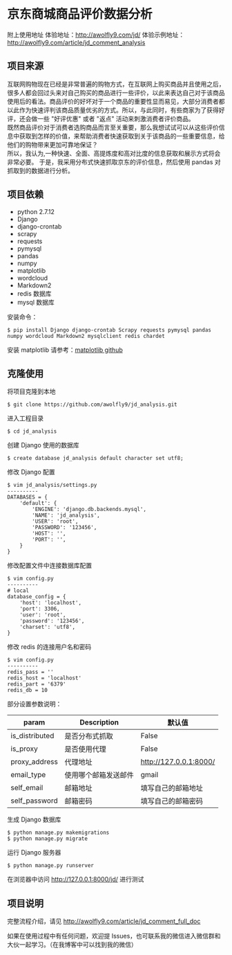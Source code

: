 # 京东商城商品评价数据分析
附上使用地址
体验地址：<http://awolfly9.com/jd/>
体验示例地址：<http://awolfly9.com/article/jd_comment_analysis>

## 项目来源
互联网购物现在已经是非常普遍的购物方式，在互联网上购买商品并且使用之后，很多人都会回过头来对自己购买的商品进行一些评价，以此来表达自己对于该商品使用后的看法。商品评价的好坏对于一个商品的重要性显而易见，大部分消费者都以此作为快速评判该商品质量优劣的方式。所以，与此同时，有些商家为了获得好评，还会做一些 "好评优惠" 或者 "返点" 活动来刺激消费者评价商品。<br>
既然商品评价对于消费者选购商品而言至关重要，那么我想试试可以从这些评价信息中获取到怎样的价值，来帮助消费者快速获取到关于该商品的一些重要信息，给他们的购物带来更加可靠地保证？<br>
所以，我认为,一种快速、全面、高提炼度和高对比度的信息获取和展示方式将会非常必要。 于是，我采用分布式快速抓取京东的评价信息，然后使用 pandas 对抓取到的数据进行分析。


## 项目依赖
* python 2.7.12
* Django
* django-crontab
* scrapy   
* requests
* pymysql
* pandas
* numpy
* matplotlib
* wordcloud
* Markdown2
* redis 数据库
* mysql 数据库


安装命令：

```
$ pip install Django django-crontab Scrapy requests pymysql pandas numpy wordcloud Markdown2 mysqlclient redis chardet
```
安装 matplotlib 请参考：[matplotlib github](https://github.com/ehmatthes/pcc/blob/master/chapter_15/README.md#installing-matplotlib)

## 克隆使用
将项目克隆到本地

```
$ git clone https://github.com/awolfly9/jd_analysis.git
```

进入工程目录

```
$ cd jd_analysis
```

创建 Django 使用的数据库

```
$ create database jd_analysis default character set utf8;
```

修改 Django 配置

```
$ vim jd_analysis/settings.py
----------
DATABASES = {
    'default': {
        'ENGINE': 'django.db.backends.mysql',
        'NAME': 'jd_analysis',
        'USER': 'root',
        'PASSWORD': '123456',
        'HOST': '',
        'PORT': '',
    }
}
```

修改配置文件中连接数据库配置

```
$ vim config.py
----------
# local
database_config = {
    'host': 'localhost',
    'port': 3306,
    'user': 'root',
    'password': '123456',
    'charset': 'utf8',
}
```

修改 redis 的连接用户名和密码

```
$ vim config.py
----------
redis_pass = ''
redis_host = 'localhost'
redis_part = '6379'
redis_db = 10
```

部分设置参数说明：

| param | Description | 默认值 |
| ----| ---- | ---- |
| is_distributed | 是否分布式抓取 | False |
| is_proxy | 是否使用代理 | False |
| proxy_address | 代理地址 | <http://127.0.0.1:8000/>|
| email_type | 使用哪个邮箱发送邮件 | gmail |
| self_email | 邮箱地址 | 填写自己的邮箱地址 |
| self_password | 邮箱密码 | 填写自己的邮箱密码 |


生成 Django 数据库

```
$ python manage.py makemigrations
$ python manage.py migrate
```

运行 Django 服务器

```
$ python manage.py runserver
```

在浏览器中访问 <http://127.0.0.1:8000/jd/> 进行测试


## 项目说明
完整流程介绍，请见
<http://awolfly9.com/article/jd_comment_full_doc>

如果在使用过程中有任何问题，欢迎提 Issues，也可联系我的微信进入微信群和大伙一起学习。（在我博客中可以找到我的微信）






